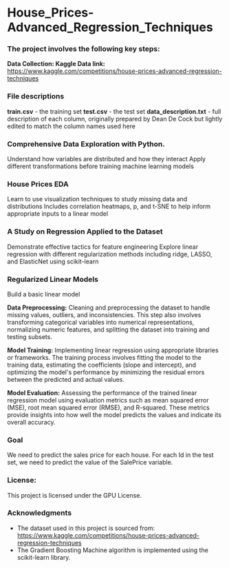# House_Prices-Advanced_Regression_Techniques

### The project involves the following key steps:
**Data Collection: Kaggle Data link:** https://www.kaggle.com/competitions/house-prices-advanced-regression-techniques

### File descriptions
**train.csv** - the training set
**test.csv** - the test set
**data_description.txt** - full description of each column, originally prepared by Dean De Cock but lightly edited to match the column names used here

### Comprehensive Data Exploration with Python.
Understand how variables are distributed and how they interact
Apply different transformations before training machine learning models

### House Prices EDA
Learn to use visualization techniques to study missing data and distributions
Includes correlation heatmaps, p, and t-SNE to help inform appropriate inputs to a linear model

### A Study on Regression Applied to the Dataset
Demonstrate effective tactics for feature engineering
Explore linear regression with different regularization methods including ridge, LASSO, and ElasticNet using scikit-learn

### Regularized Linear Models
Build a basic linear model

**Data Preprocessing:** Cleaning and preprocessing the dataset to handle missing values, outliers, and inconsistencies. This step also involves transforming categorical variables into numerical representations, normalizing numeric features, and splitting the dataset into training and testing subsets.

**Model Training:** Implementing linear regression using appropriate libraries or frameworks. The training process involves fitting the model to the training data, estimating the coefficients (slope and intercept), and optimizing the model's performance by minimizing the residual errors between the predicted and actual values.

**Model Evaluation:** Assessing the performance of the trained linear regression model using evaluation metrics such as mean squared error (MSE), root mean squared error (RMSE), and R-squared. These metrics provide insights into how well the model predicts the values and indicate its overall accuracy.

### Goal
We need to predict the sales price for each house. For each Id in the test set, we need to predict the value of the SalePrice variable. 

### License:
This project is licensed under the GPU License.

### Acknowledgments
- The dataset used in this project is sourced from: https://www.kaggle.com/competitions/house-prices-advanced-regression-techniques
- The Gradient Boosting Machine algorithm is implemented using the scikit-learn library.

